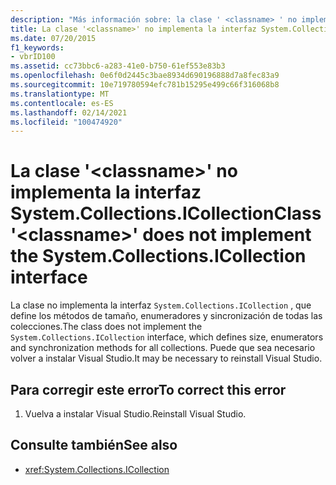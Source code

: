 ```yaml
---
description: "Más información sobre: la clase ' <classname> ' no implementa la interfaz System. Collections. ICollection"
title: La clase '<classname>' no implementa la interfaz System.Collections.ICollection
ms.date: 07/20/2015
f1_keywords:
- vbrID100
ms.assetid: cc73bbc6-a283-41e0-b750-61ef553e83b3
ms.openlocfilehash: 0e6f0d2445c3bae8934d690196888d7a8fec83a9
ms.sourcegitcommit: 10e719780594efc781b15295e499c66f316068b8
ms.translationtype: MT
ms.contentlocale: es-ES
ms.lasthandoff: 02/14/2021
ms.locfileid: "100474920"
---
```

# <a name="class-classname-does-not-implement-the-systemcollectionsicollection-interface"></a><span data-ttu-id="c87cd-103">La clase '\<classname>' no implementa la interfaz System.Collections.ICollection</span><span class="sxs-lookup"><span data-stu-id="c87cd-103">Class '\<classname>' does not implement the System.Collections.ICollection interface</span></span>

<span data-ttu-id="c87cd-104">La clase no implementa la interfaz `System.Collections.ICollection` , que define los métodos de tamaño, enumeradores y sincronización de todas las colecciones.</span><span class="sxs-lookup"><span data-stu-id="c87cd-104">The class does not implement the `System.Collections.ICollection` interface, which defines size, enumerators and synchronization methods for all collections.</span></span> <span data-ttu-id="c87cd-105">Puede que sea necesario volver a instalar Visual Studio.</span><span class="sxs-lookup"><span data-stu-id="c87cd-105">It may be necessary to reinstall Visual Studio.</span></span>  
  
## <a name="to-correct-this-error"></a><span data-ttu-id="c87cd-106">Para corregir este error</span><span class="sxs-lookup"><span data-stu-id="c87cd-106">To correct this error</span></span>  
  
1. <span data-ttu-id="c87cd-107">Vuelva a instalar Visual Studio.</span><span class="sxs-lookup"><span data-stu-id="c87cd-107">Reinstall Visual Studio.</span></span>  
  
## <a name="see-also"></a><span data-ttu-id="c87cd-108">Consulte también</span><span class="sxs-lookup"><span data-stu-id="c87cd-108">See also</span></span>

- <xref:System.Collections.ICollection>
